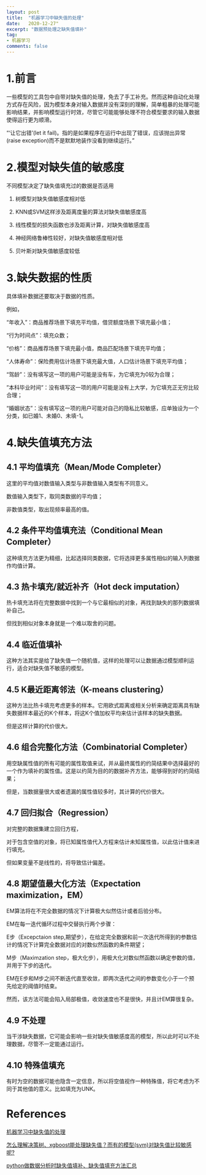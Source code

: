 ```yaml
---
layout: post
title:  "机器学习中缺失值的处理"
date:   2020-12-27"
excerpt: "数据预处理之缺失值填补"
tag:
- 机器学习
comments: false
---
```


# 1.前言

一些模型的工具包中自带对缺失值的处理，免去了手工补充。然而这种自动化处理方式存在风险，因为模型本身对输入数据并没有深刻的理解，简单粗暴的处理可能影响结果，并影响模型运行时效，尽管它可能能够处理不符合模型要求的输入数据使得运行更为顺滑。

“‘让它出错’(let it fail)。指的是如果程序在运行中出现了错误，应该抛出异常(raise exception)而不是默默地装作没看到继续运行。”

# 2.模型对缺失值的敏感度

不同模型决定了缺失值填充过的数据是否适用

1.  树模型对缺失值敏感度相对低

2. KNN或SVM这样涉及距离度量的算法对缺失值敏感度高

3. 线性模型的损失函数也涉及距离计算，对缺失值敏感度高

4. 神经网络鲁棒性较好，对缺失值敏感度相对低

5. 贝叶斯对缺失值敏感度较低

# 3.缺失数据的性质

具体填补数据还要取决于数据的性质。

例如，

“年收入”：商品推荐场景下填充平均值，借贷额度场景下填充最小值；

“行为时间点”：填充众数；

“价格”：商品推荐场景下填充最小值，商品匹配场景下填充平均值；

“人体寿命”：保险费用估计场景下填充最大值，人口估计场景下填充平均值；

“驾龄”：没有填写这一项的用户可能是没有车，为它填充为0较为合理；

”本科毕业时间”：没有填写这一项的用户可能是没有上大学，为它填充正无穷比较合理；

“婚姻状态”：没有填写这一项的用户可能对自己的隐私比较敏感，应单独设为一个分类，如已婚1、未婚0、未填-1。

# 4.缺失值填充方法

## 4.1 平均值填充（Mean/Mode Completer）

这里的平均值对数值输入类型与非数值输入类型有不同意义。

数值输入类型下，取同类数据的平均值；

非数值类型，取出现频率最高的值。

## 4.2 条件平均值填充法（Conditional Mean Completer）

这种填充方法更为精细，比起选择同类数据，它将选择更多属性相似的输入列数据作均值计算。

## 4.3 热卡填充/就近补齐（Hot deck imputation）

热卡填充法将在完整数据中找到一个与它最相似的对象，再找到缺失的那列数据填补自己。

但找到相似对象本身就是一个难以取舍的问题。

## 4.4 临近值填补

这种方法其实是给了缺失值一个随机值，这样的处理可以让数据通过模型顺利运行，适合对缺失值不敏感的模型。

## 4.5 K最近距离邻法（K-means clustering）

这种方法比热卡填充考虑更多的样本。它用欧式距离或相关分析来确定距离具有缺失数据样本最近的K个样本，将这K个值加权平均来估计该样本的缺失数据。

但是这样计算的代价很大。

## 4.6 组合完整化方法（Combinatorial Completer）

用空缺属性值的所有可能的属性取值来试，并从最终属性的约简结果中选择最好的一个作为填补的属性值。这是以约简为目的的数据补齐方法，能够得到好的约简结果；

但是，当数据量很大或者遗漏的属性值较多时，其计算的代价很大。

## 4.7 回归拟合（Regression）

对完整的数据集建立回归方程，

对于包含空值的对象，将已知属性值代入方程来估计未知属性值，以此估计值来进行填充。

但如果变量不是线性的，将导致估计偏差。

## 4.8 期望值最大化方法（Expectation maximization，EM）

EM算法将在不完全数据的情况下计算极大似然估计或者后验分布。

EM在每一迭代循环过程中交替执行两个步骤：

E步（Excepctaion step,期望步），在给定完全数据和前一次迭代所得到的参数估计的情况下计算完全数据对应的对数似然函数的条件期望；

M步（Maximzation step，极大化步），用极大化对数似然函数以确定参数的值，并用于下步的迭代。

EM在E步和M步之间不断迭代直至收敛，即两次迭代之间的参数变化小于一个预先给定的阈值时结束。

然而，该方法可能会陷入局部极值，收敛速度也不是很快，并且计EM算很复杂。

## 4.9 不处理

当干涉缺失数据，它可能会影响一些对缺失值敏感度高的模型，所以此时可以不处理数据，尽管不一定能通过运行。

## 4.10 特殊值填充

有时为空的数据可能也隐含一定信息，所以将空值视作一种特殊值，将它考虑为不同于其他值的意义。比如填充为UNK。



# References

[机器学习中缺失值的处理](https://blog.csdn.net/u011630575/article/details/81394704)

[怎么理解决策树、xgboost能处理缺失值？而有的模型(svm)对缺失值比较敏感呢?](https://www.zhihu.com/question/58230411/answer/242037063)

[python做数据分析时缺失值填补、缺失值填充方法汇总](https://blog.csdn.net/qq_41780234/article/details/103306928)



